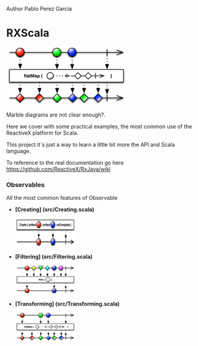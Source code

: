 Author Pablo Perez Garcia 

# RXScala

![My image](src/main/resources/img/flatMap.png)

Marble diagrams are not clear enough?.

Here we cover with some practical examples, the most common use of the ReactiveX platform for Scala.

This project it´s just a way to learn a little bit more the API and Scala language.

To reference to the real documentation go here https://github.com/ReactiveX/RxJava/wiki


### Observables

All the most common features of Observable


* **[Creating] (src/Creating.scala)**

    ![My image](src/main/resources/img/rsz_1createc.png)

    
* **[Filtering] (src/Filtering.scala)**

    ![My image](src/main/resources/img/rsz_1filter.png)


* **[Transforming] (src/Transforming.scala)**

    ![My image](src/main/resources/img/rsz_flatmap.png)
